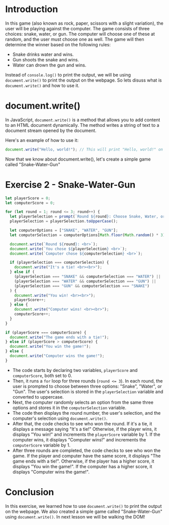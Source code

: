 # Introduction
In this game (also known as rock, paper, scissors with a slight variation), the user will be playing against the computer. The game consists of three choices: snake, water, or gun. The computer will choose one of these at random, and the user must choose one as well. The game will then determine the winner based on the following rules:

* Snake drinks water and wins.
* Gun shoots the snake and wins.
* Water can drown the gun and wins.

Instead of `console.log()` to print the output, we will be using `document.write()` to print the output on the webpage. So lets disuss what is `document.write()` and how to use it.

# document.write()
In JavaScript, `document.write()` is a method that allows you to add content to an HTML document dynamically. The method writes a string of text to a document stream opened by the document.

Here's an example of how to use it:
```js
document.write("Hello, world!"); // This will print "Hello, world!" on the webpage
```
Now that we know about document.write(), let's create a simple game called "Snake-Water-Gun"

# Exercise 2 - Snake-Water-Gun
```js
let playerScore = 0;
let computerScore = 0;

for (let round = 1; round <= 3; round++) {
  let playerSelection = prompt(`Round ${round}: Choose Snake, Water, or Gun`);
  playerSelection = playerSelection.toUpperCase();

  let computerOptions = ["SNAKE", "WATER", "GUN"];
  let computerSelection = computerOptions[Math.floor(Math.random() * 3)];

  document.write(`Round ${round}: <br>`);
  document.write(`You chose ${playerSelection} <br>`);
  document.write(`Computer chose ${computerSelection} <br>`);

  if (playerSelection === computerSelection) {
    document.write("It's a tie! <br><br>");
  } else if (
    (playerSelection === "SNAKE" && computerSelection === "WATER") ||
    (playerSelection === "WATER" && computerSelection === "GUN") ||
    (playerSelection === "GUN" && computerSelection === "SNAKE")
  ) {
    document.write("You win! <br><br>");
    playerScore++;
  } else {
    document.write("Computer wins! <br><br>");
    computerScore++;
  }
}

if (playerScore === computerScore) {
  document.write("The game ends with a tie!");
} else if (playerScore > computerScore) {
  document.write("You win the game!");
} else {
  document.write("Computer wins the game!");
}
```
* The code starts by declaring two variables, `playerScore` and `computerScore`, both set to 0.
* Then, it runs a `for` loop for three rounds (`round <= 3`). In each round, the user is prompted to choose between three options: "Snake", "Water", or "Gun". The user's selection is stored in the `playerSelection` variable and converted to uppercase.
* Next, the computer randomly selects an option from the same three options and stores it in the `computerSelection` variable.
* The code then displays the round number, the user's selection, and the computer's selection using `document.write()`.
* After that, the code checks to see who won the round. If it's a tie, it displays a message saying "It's a tie!" Otherwise, if the player wins, it displays "You win!" and increments the `playerScore` variable by 1. If the computer wins, it displays "Computer wins!" and increments the `computerScore` variable by 1.
* After three rounds are completed, the code checks to see who won the game. If the player and computer have the same score, it displays "The game ends with a tie!". Otherwise, if the player has a higher score, it displays "You win the game!". If the computer has a higher score, it displays "Computer wins the game!".

# Conclusion
In this exercise, we learned how to use `document.write()` to print the output on the webpage. We also created a simple game called "Snake-Water-Gun" using `document.write()`. In next lesson we will be walking the DOM!